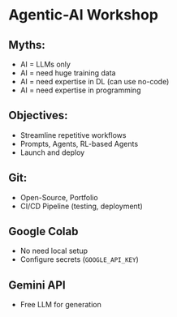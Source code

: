 # Agentic-AI Workshop

## Myths:
- AI = LLMs only
- AI = need huge training data
- AI = need expertise in DL (can use no-code)
- AI = need expertise in programming

## Objectives:
- Streamline repetitive workflows
- Prompts, Agents, RL-based Agents
- Launch and deploy

## Git:
- Open-Source, Portfolio
- CI/CD Pipeline (testing, deployment)

## Google Colab
- No need local setup
- Configure secrets (`GOOGLE_API_KEY`)

## Gemini API
- Free LLM for generation
